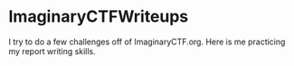 # ImaginaryCTFWriteups
I try to do a few challenges off of ImaginaryCTF.org. Here is me practicing my report writing skills.
